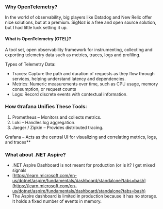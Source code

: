 
### Why OpenTelemetry?

In the world of observability, big players like Datadog and New Relic offer nice solutions, but at a premium. SigNoz is a free and open source solution, but I had little luck setting it up.





#### What is OpenTelemetry (OTEL)?
A tool set, open observability framework for instrumenting, collecting and exporting telemetry data such as metrics, traces, logs and profiling.

Types of Telemetry Data:

- Traces: Capture the path and duration of requests as they flow through services, helping understand latency and dependencies.
- Metrics: Numeric measurements over time, such as CPU usage, memory consumption, or request counts
- Logs: Record discrete events with contextual information.
  
### How Grafana Unifies These Tools:

1. Prometheus – Monitors and collects metrics.
2. Loki – Handles log aggregation.
3. Jaeger / Zipkin – Provides distributed tracing.


Grafana – Acts as the central UI for visualizing and correlating metrics, logs, and traces**



### What about .NET Aspire?
- .NET Aspire Dashboard is not meant for production (or is it? I get mixed signals
- [https://learn.microsoft.com/en-us/dotnet/aspire/fundamentals/dashboard/standalone?tabs=bash](https://learn.microsoft.com/en-us/dotnet/aspire/fundamentals/dashboard/standalone?tabs=bash)
- The Aspire dashboard is limited in production because it has no storage. It holds a fixed number of events in memory.